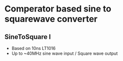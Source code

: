# Comperator based sine to squarewave converter

## SineToSquare I
* Based on 10ns LT1016
* Up to ~40MHz sine wave input / Square wave output